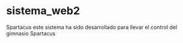 # sistema_web2
Spartacus
este sistema ha sido desarrollado para llevar el control del gimnasio Spartacus 
